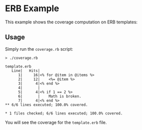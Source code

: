 # ERB Example

This example shows the coverage computation on ERB templates:

## Usage

Simply run the `coverage.rb` script:

```
> ./coverage.rb 

template.erb
   Line|   Hits|
      1|     16|<% for @item in @items %>
      2|     12|	<%= @item %>
      3|      4|<% end %>
      4|       |
      5|      4|<% if 1 == 2 %>
      6|       |	Math is broken.
      7|      4|<% end %>
** 6/6 lines executed; 100.0% covered.

* 1 files checked; 6/6 lines executed; 100.0% covered.
```

You will see the coverage for the `template.erb` file.
